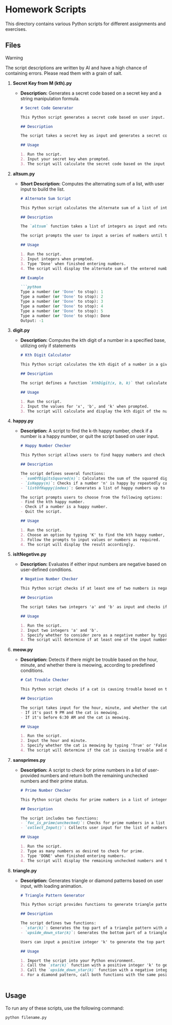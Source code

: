 # Homework Scripts

This directory contains various Python scripts for different assignments and exercises.

## Files

> [!WARNING]
> The script descriptions are written by AI and have a high chance of containing errors. Please read them with a grain of salt.

1. **Secret Key from M (kth).py**
   - **Description:**  Generates a secret code based on a secret key and a string manipulation formula.
      ```markdown
      # Secret Code Generator
      
      This Python script generates a secret code based on user input.
      
      ## Description
      
      The script takes a secret key as input and generates a secret code using a mathematical formula. It then extracts two characters from the generated string and combines them to form the secret code.
      
      ## Usage
      
      1. Run the script.
      2. Input your secret key when prompted.
      3. The script will calculate the secret code based on the input key and display it.

      ```

2. **altsum.py**
   - **Short Description:** Computes the alternating sum of a list, with user input to build the list.
      ```markdown
      # Alternate Sum Script
      
      This Python script calculates the alternate sum of a list of integers. 
      
      ## Description
      
      The `altsum` function takes a list of integers as input and returns the sum of the list with alternating signs. For example, given the input `[1, 2, 3, 4, 5]`, the function would calculate `1 + 2 - 3 + 4 - 5`.
      
      The script prompts the user to input a series of numbers until the user types 'Done'. It then applies the `altsum` function to the input list and prints the result.
      
      ## Usage
      
      1. Run the script.
      2. Input integers when prompted.
      3. Type 'Done' when finished entering numbers.
      4. The script will display the alternate sum of the entered numbers.
      
      ## Example
      
      ```python
      Type a number (or 'Done' to stop): 1
      Type a number (or 'Done' to stop): 2
      Type a number (or 'Done' to stop): 3
      Type a number (or 'Done' to stop): 4
      Type a number (or 'Done' to stop): 5
      Type a number (or 'Done' to stop): Done
      Output: -1

      ```

3. **digit.py**
   - **Description:** Computes the kth digit of a number in a specified base, utilizing only if statements
      ```markdown
      # Kth Digit Calculator
      
      This Python script calculates the kth digit of a number in a given base.
      
      ## Description
      
      The script defines a function `kthDigit(x, b, k)` that calculates the kth digit of a number 'x' in base 'b' at 'k' location. 
      
      ## Usage
      
      1. Run the script.
      2. Input the values for 'x', 'b', and 'k' when prompted.
      3. The script will calculate and display the kth digit of the number 'x' in base 'b'.

      ```

4. **happy.py**
   - **Description:** A script to find the k-th happy number, check if a number is a happy number, or quit the script based on user input.
      ```markdown
      # Happy Number Checker
      
      This Python script allows users to find happy numbers and check if a given number is happy.
      
      ## Description
      
      The script defines several functions:
      - `sumOfDigitsSquared(n)`: Calculates the sum of the squared digits of a number 'n'.
      - `isHappy(n)`: Checks if a number 'n' is happy by repeatedly calculating the sum of the squared digits until the result is 1 (happy) or 4 (unhappy).
      - `listOfHappy(index)`: Generates a list of happy numbers up to a given index.
      
      The script prompts users to choose from the following options:
      - Find the kth happy number.
      - Check if a number is a happy number.
      - Quit the script.
      
      ## Usage
      
      1. Run the script.
      2. Choose an option by typing 'K' to find the kth happy number, 'H' to check if a number is happy, or 'Q' to quit.
      3. Follow the prompts to input values or numbers as required.
      4. The script will display the result accordingly.
      ```
     
5. **isItNegetive.py**
   - **Description:** Evaluates if either input numbers are negative based on user-defined conditions.
      ```markdown
      # Negative Number Checker
      
      This Python script checks if at least one of two numbers is negative based on user input.
      
      ## Description
      
      The script takes two integers 'a' and 'b' as input and checks if at least one of them is negative. It also allows users to specify whether they want to consider zero as a negative number.
      
      ## Usage
      
      1. Run the script.
      2. Input two integers 'a' and 'b'.
      3. Specify whether to consider zero as a negative number by typing 'True' or 'False' when prompted.
      4. The script will determine if at least one of the input numbers is negative and display the result.

      ```

6. **meow.py**
   - **Description:** Detects if there might be trouble based on the hour, minute, and whether there is meowing, according to predefined conditions.
      ```markdown
      # Cat Trouble Checker
      
      This Python script checks if a cat is causing trouble based on the time and whether it's meowing.
      
      ## Description
      
      The script takes input for the hour, minute, and whether the cat is meowing. It then determines if the cat is causing trouble based on the following conditions:
      - If it's past 9 PM and the cat is meowing.
      - If it's before 6:30 AM and the cat is meowing.
      
      ## Usage
      
      1. Run the script.
      2. Input the hour and minute.
      3. Specify whether the cat is meowing by typing 'True' or 'False' when prompted.
      4. The script will determine if the cat is causing trouble and display the result.

      ```

7. **sansprimes.py**
   - **Description:** A script to check for prime numbers in a list of user-provided numbers and return both the remaining unchecked numbers and their prime status.
      ```markdown
      # Prime Number Checker
      
      This Python script checks for prime numbers in a list of integers provided by the user.
      
      ## Description
      
      The script includes two functions:
      - `fuc_is_prime(unchecked)`: Checks for prime numbers in a list of integers and returns the list of remaining unchecked numbers along with their prime status.
      - `collect_Input()`: Collects user input for the list of numbers to check for prime.
      
      ## Usage
      
      1. Run the script.
      2. Type as many numbers as desired to check for prime.
      3. Type 'DONE' when finished entering numbers.
      4. The script will display the remaining unchecked numbers and their prime status.

      ```

8. **triangle.py**
   - **Description:** Generates triangle or diamond patterns based on user input, with loading animation.
      ```markdown
      # Triangle Pattern Generator

      This Python script provides functions to generate triangle patterns based on user input.
      
      ## Description
      
      The script defines two functions:
      - `star(k)`: Generates the top part of a triangle pattern with a specified height 'k'.
      - `upside_down_star(k)`: Generates the bottom part of a triangle pattern with a specified height 'k'.
      
      Users can input a positive integer 'k' to generate the top part of the triangle, a negative integer 'k' to generate the bottom part, or 'dia' to generate a diamond  pattern combining both parts.
      
      ## Usage
      
      1. Import the script into your Python environment.
      2. Call the `star(k)` function with a positive integer 'k' to generate the top part of the triangle.
      3. Call the `upside_down_star(k)` function with a negative integer 'k' to generate the bottom part of the triangle.
      4. For a diamond pattern, call both functions with the same positive integer 'k'.
         

      ```

## Usage
To run any of these scripts, use the following command:

```bash
python filename.py
